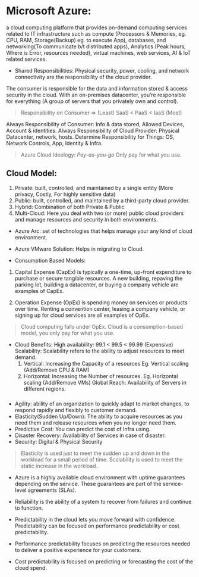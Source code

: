# Microsoft Azure:
a cloud computing platform that provides on-demand computing services related to IT infrastructure 
such as compute (Processors & Memories, eg. CPU, RAM, Storage(Backup) eg. to execute App), databases, 
and networking(To communicate b/t distributed apps), Analytics (Peak hours, Where is Error, resources needed), 
virtual machines, web services, AI & IoT related services.

- Shared Responsibilities:
Physical security, power, cooling, and network connectivity are the responsibility of the cloud provider.

The consumer is responsible for the data and information stored & access security in the cloud.
With an on-premises datacenter, you’re responsible for everything  (A group of servers that you privately own and control).

> Responsibility on Consumer => (Least) SaaS < PaaS < IaaS (Most)

Always Responsibility of Consumer: Info & data stored, Allowed Devices, Account & identities.
Always Responsibility of Cloud Provider: Physical Datacenter, network, hosts.
Determine Responsibility for Things: OS, Network Controls, App, Identity & Infra.

> Azure Cloud Ideology: *Pay-as-you-go* Only pay for what you use.

## Cloud Model:

1. Private: built, controlled, and maintained by a single entity (More privacy, Costly, For highly sensitive data) 
2. Public: built, controlled, and maintained by a third-party cloud provider.
3. Hybrid: Combination of both Private & Public
4. Multi-Cloud: Here you deal with two (or more) public cloud providers and manage resources and security in both environments.

- Azure Arc: set of technologies that helps manage your any kind of cloud environment.
- Azure VMware Solution: Helps in migrating to Cloud.

- Consumption Based Models:
1. Capital Expense (CapEx) is typically a one-time, up-front expenditure to purchase or secure tangible resources. 
A new building, repaving the parking lot, building a datacenter, or buying a company vehicle are examples of CapEx.

2. Operation Expense (OpEx) is spending money on services or products over time. 
Renting a convention center, leasing a company vehicle, or signing up for cloud services are all examples of OpEx.

> Cloud computing falls under OpEx. Cloud is a consumption-based model, you only pay for what you use.

- Cloud Benefits:
High availability: 99.1 < 99.5 < 99.99 (Expensive)
Scalability: Scalability refers to the ability to adjust resources to meet demand.
     1. Vertical: Increasing the Capacity of a resources Eg. Vertical scaling (Add/Remove CPU & RAM)
     2. Horizontal: Increasing the Number of resources. Eg. Horizontal scaling (Add/Remove VMs) 
Global Reach: Availability of Servers in different regions.

###

- Agility: ability of an organization to quickly adapt to market changes, to respond rapidly and flexibly to customer demand.
- Elasticity(Sudden Up/Down): The ability to acquire resources as you need them and release resources when you no longer need them.
- Predictive Cost: You can predict the cost of Infra using.
- Disaster Recovery: Availability of Services in case of disaster.
- Security: Digital & Physical Security

> Elasticity is used just to meet the sudden up and down in the workload for a small period of time. 
> Scalability is used to meet the static increase in the workload.

- Azure is a highly available cloud environment with uptime guarantees depending on the service. These guarantees are part of the service-level agreements (SLAs).
- Reliability is the ability of a system to recover from failures and continue to function.

- Predictability in the cloud lets you move forward with confidence. Predictability can be focused on performance predictability or cost predictability.
- Performance predictability focuses on predicting the resources needed to deliver a positive experience for your customers.
- Cost predictability is focused on predicting or forecasting the cost of the cloud spend.

